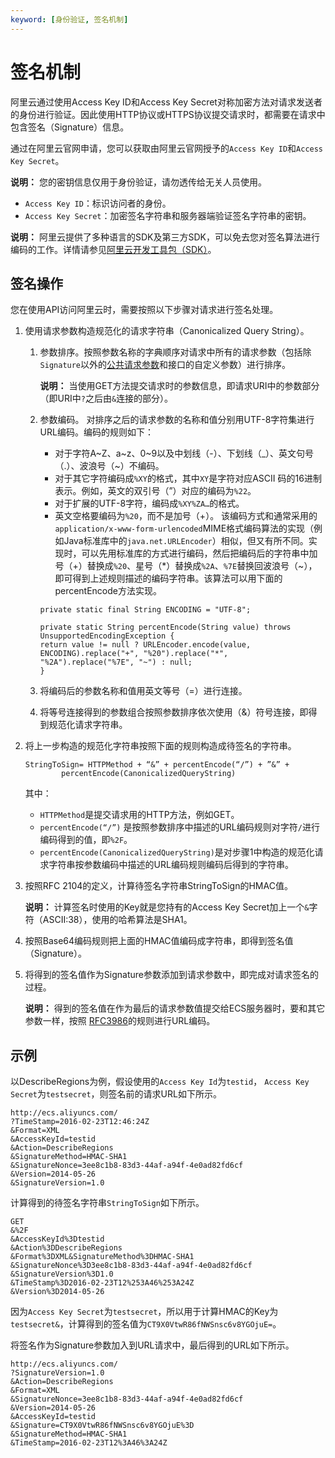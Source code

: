 ```yaml
---
keyword: [身份验证, 签名机制]
---
```


# 签名机制

阿里云通过使用Access Key ID和Access Key Secret对称加密方法对请求发送者的身份进行验证。因此使用HTTP协议或HTTPS协议提交请求时，都需要在请求中包含签名（Signature）信息。

通过在阿里云官网申请，您可以获取由阿里云官网授予的`Access Key ID`和`Access Key Secret`。

**说明：** 您的密钥信息仅用于身份验证，请勿透传给无关人员使用。

-   `Access Key ID`：标识访问者的身份。
-   `Access Key Secret`：加密签名字符串和服务器端验证签名字符串的密钥。

**说明：** 阿里云提供了多种语言的SDK及第三方SDK，可以免去您对签名算法进行编码的工作。详情请参见[阿里云开发工具包（SDK）](https://develop.aliyun.com/tools/sdk#/java)。

## 签名操作

您在使用API访问阿里云时，需要按照以下步骤对请求进行签名处理。

1.  使用请求参数构造规范化的请求字符串（Canonicalized Query String）。
    1.  参数排序。按照参数名称的字典顺序对请求中所有的请求参数（包括除`Signature`以外的[公共请求参数](/cn.zh-CN/Blink独享/共享集群（原产品线）/OpenAPI/调用方式/公共参数.md)和接口的自定义参数）进行排序。

        **说明：** 当使用GET方法提交请求时的参数信息，即请求URI中的参数部分（即URI中`?`之后由`&`连接的部分）。

    2.  参数编码。 对排序之后的请求参数的名称和值分别用UTF-8字符集进行URL编码。编码的规则如下：

        -   对于字符A~Z、a~z、0~9以及中划线（-）、下划线（\_）、英文句号（.）、波浪号（~）不编码。
        -   对于其它字符编码成`%XY`的格式，其中`XY`是字符对应ASCII 码的16进制表示。例如，英文的双引号（”）对应的编码为`%22`。
        -   对于扩展的UTF-8字符，编码成`%XY%ZA…`的格式。
        -   英文空格要编码为`%20`，而不是加号（+）。
        该编码方式和通常采用的`application/x-www-form-urlencoded`MIME格式编码算法的实现（例如Java标准库中的`java.net.URLEncoder`）相似，但又有所不同。实现时，可以先用标准库的方式进行编码，然后把编码后的字符串中加号（+）替换成`%20`、星号（\*）替换成`%2A`、`%7E`替换回波浪号（~），即可得到上述规则描述的编码字符串。该算法可以用下面的percentEncode方法实现。

        ```
        private static final String ENCODING = "UTF-8";
        
        private static String percentEncode(String value) throws UnsupportedEncodingException {
        return value != null ? URLEncoder.encode(value, ENCODING).replace("+", "%20").replace("*", "%2A").replace("%7E", "~") : null;
        }
        ```

    3.  将编码后的参数名称和值用英文等号（=）进行连接。
    4.  将等号连接得到的参数组合按照参数排序依次使用（&）符号连接，即得到规范化请求字符串。
2.  将上一步构造的规范化字符串按照下面的规则构造成待签名的字符串。

    ```
    StringToSign= HTTPMethod + “&” + percentEncode(“/”) + ”&” +
            percentEncode(CanonicalizedQueryString)
    ```

    其中：

    -   `HTTPMethod`是提交请求用的HTTP方法，例如GET。
    -   `percentEncode(“/”)` 是按照参数排序中描述的URL编码规则对字符`/`进行编码得到的值，即`%2F`。
    -   `percentEncode(CanonicalizedQueryString)`是对步骤1中构造的规范化请求字符串按参数编码中描述的URL编码规则编码后得到的字符串。
3.  按照RFC 2104的定义，计算待签名字符串StringToSign的HMAC值。

    **说明：** 计算签名时使用的Key就是您持有的Access Key Secret加上一个`&`字符（ASCII:38），使用的哈希算法是SHA1。

4.  按照Base64编码规则把上面的HMAC值编码成字符串，即得到签名值（Signature）。
5.  将得到的签名值作为Signature参数添加到请求参数中，即完成对请求签名的过程。

    **说明：** 得到的签名值在作为最后的请求参数值提交给ECS服务器时，要和其它参数一样，按照 [RFC3986](https://tools.ietf.org/html/rfc3986)的规则进行URL编码。


## 示例

以DescribeRegions为例，假设使用的`Access Key Id`为`testid`， `Access Key Secret`为`testsecret`，则签名前的请求URL如下所示。

```
http://ecs.aliyuncs.com/
?TimeStamp=2016-02-23T12:46:24Z
&Format=XML
&AccessKeyId=testid
&Action=DescribeRegions
&SignatureMethod=HMAC-SHA1
&SignatureNonce=3ee8c1b8-83d3-44af-a94f-4e0ad82fd6cf
&Version=2014-05-26
&SignatureVersion=1.0
```

计算得到的待签名字符串`StringToSign`如下所示。

```
GET
&%2F
&AccessKeyId%3Dtestid
&Action%3DDescribeRegions
&Format%3DXML&SignatureMethod%3DHMAC-SHA1
&SignatureNonce%3D3ee8c1b8-83d3-44af-a94f-4e0ad82fd6cf
&SignatureVersion%3D1.0
&TimeStamp%3D2016-02-23T12%253A46%253A24Z
&Version%3D2014-05-26
```

因为`Access Key Secret`为`testsecret`，所以用于计算HMAC的Key为`testsecret&`，计算得到的签名值为`CT9X0VtwR86fNWSnsc6v8YGOjuE=`。

将签名作为Signature参数加入到URL请求中，最后得到的URL如下所示。

```
http://ecs.aliyuncs.com/
?SignatureVersion=1.0
&Action=DescribeRegions
&Format=XML
&SignatureNonce=3ee8c1b8-83d3-44af-a94f-4e0ad82fd6cf
&Version=2014-05-26
&AccessKeyId=testid
&Signature=CT9X0VtwR86fNWSnsc6v8YGOjuE%3D
&SignatureMethod=HMAC-SHA1
&TimeStamp=2016-02-23T12%3A46%3A24Z
```

